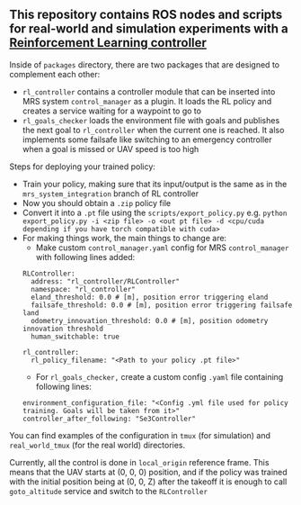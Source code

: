 ## This repository contains ROS nodes and scripts for real-world and simulation experiments with a [Reinforcement Learning controller](https://mrs.felk.cvut.cz/gitlab/agile-flight/flightsim)

Inside of `packages` directory, there are two packages that are designed to complement each other:
* `rl_controller` contains a controller module that can be inserted into MRS system `control_manager` as a plugin. It loads the RL policy and creates a service waiting for a waypoint to go to
* `rl_goals_checker` loads the environment file with goals and publishes the next goal to `rl_controller` when the current one is reached. It also implements some failsafe like switching to an emergency controller when a goal is missed or UAV speed is too high


Steps for deploying your trained policy:
* Train your policy, making sure that its input/output is the same as in the `mrs_system_integration` branch of RL controller
* Now you should obtain a `.zip` policy file
* Convert it into a `.pt` file using the `scripts/export_policy.py` e.g. `python export_policy.py -i <zip file> -o <out pt file> -d <cpu/cuda depending if you have torch compatible with cuda>`
* For making things work, the main things to change are:
  * Make custom `control_manager.yaml` config for MRS `control_manager` with following lines added:
  ```
  RLController:
    address: "rl_controller/RLController"
    namespace: "rl_controller"
    eland_threshold: 0.0 # [m], position error triggering eland
    failsafe_threshold: 0.0 # [m], position error triggering failsafe land
    odometry_innovation_threshold: 0.0 # [m], position odometry innovation threshold
    human_switchable: true
  
  rl_controller:
    rl_policy_filename: "<Path to your policy .pt file>"
  ```
  * For `rl_goals_checker,` create a custom config `.yaml` file containing following lines:
  ```
  environment_configuration_file: "<Config .yml file used for policy training. Goals will be taken from it>"
  controller_after_following: "Se3Controller"
  ```

You can find examples of the configuration in `tmux` (for simulation) and `real_world_tmux` (for the real world) directories.

Currently, all the control is done in `local_origin` reference frame. This means that the UAV starts at (0, 0, 0) position, and if the policy was trained with the initial position being at (0, 0, Z) after the takeoff it is enough to call `goto_altitude` service and switch to the `RLController`  
